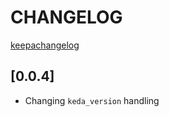 # CHANGELOG

[keepachangelog](https://keepachangelog.com/en/1.0.0/)

## [0.0.4]
* Changing `keda_version` handling
